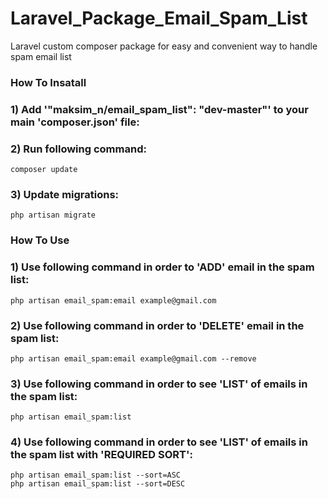 # Laravel_Package_Email_Spam_List
Laravel custom composer package for easy and convenient way to handle spam email list

### How To Insatall

### 1) Add '"maksim_n/email_spam_list": "dev-master"' to your main 'composer.json' file:
### 2) Run following command:
```
composer update
```
### 3) Update migrations:
```
php artisan migrate
```

### How To Use

### 1) Use following command in order to 'ADD' email in the spam list:
```
php artisan email_spam:email example@gmail.com
```

### 2) Use following command in order to 'DELETE' email in the spam list:
```
php artisan email_spam:email example@gmail.com --remove
```

### 3) Use following command in order to see 'LIST' of emails in the spam list:
```
php artisan email_spam:list
```
### 4) Use following command in order to see 'LIST' of emails in the spam list with 'REQUIRED SORT':
```
php artisan email_spam:list --sort=ASC
php artisan email_spam:list --sort=DESC
```
